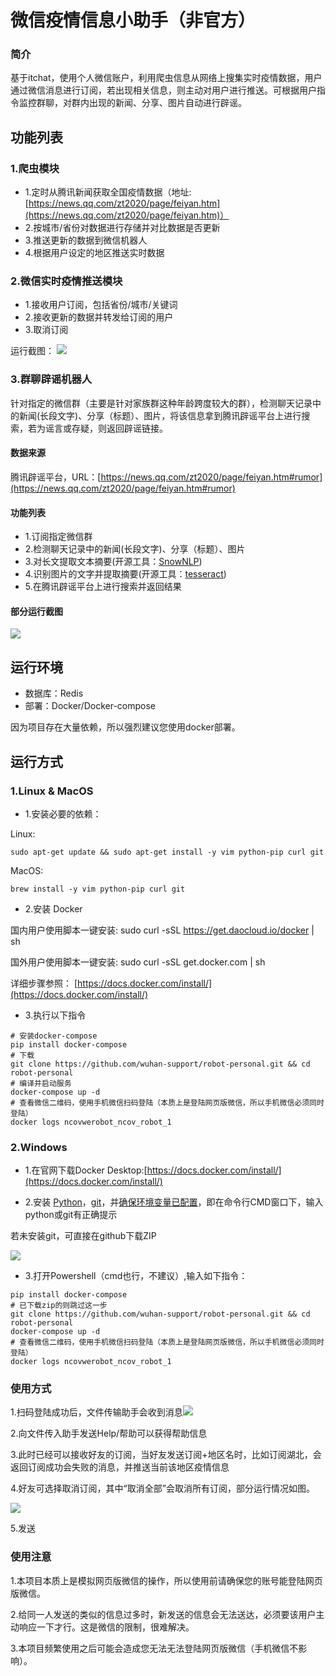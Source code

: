 # 微信疫情信息小助手（非官方）

### 简介

基于itchat，使用个人微信账户，利用爬虫信息从网络上搜集实时疫情数据，用户通过微信消息进行订阅，若出现相关信息，则主动对用户进行推送。可根据用户指令监控群聊，对群内出现的新闻、分享、图片自动进行辟谣。

## 功能列表

### 1.爬虫模块

- 1.定时从腾讯新闻获取全国疫情数据（地址:[https://news.qq.com/zt2020/page/feiyan.htm](https://news.qq.com/zt2020/page/feiyan.htm)）
- 2.按城市/省份对数据进行存储并对比数据是否更新
- 3.推送更新的数据到微信机器人
- 4.根据用户设定的地区推送实时数据

### 2.微信实时疫情推送模块

- 1.接收用户订阅，包括省份/城市/关键词
- 2.接收更新的数据并转发给订阅的用户
- 3.取消订阅

运行截图：
![](./resource/image/p3.jpg)

### 3.群聊辟谣机器人

针对指定的微信群（主要是针对家族群这种年龄跨度较大的群），检测聊天记录中的新闻(长段文字)、分享（标题）、图片，将该信息拿到腾讯辟谣平台上进行搜索，若为谣言或存疑，则返回辟谣链接。

#### 数据来源

腾讯辟谣平台，URL：[https://news.qq.com/zt2020/page/feiyan.htm#rumor](https://news.qq.com/zt2020/page/feiyan.htm#rumor)

#### 功能列表

- 1.订阅指定微信群
- 2.检测聊天记录中的新闻(长段文字)、分享（标题）、图片
- 3.对长文提取文本摘要(开源工具：[SnowNLP](http://www.52nlp.cn/tag/snownlp))
- 4.识别图片的文字并提取摘要(开源工具：[tesseract](https://github.com/tesseract-ocr))
- 5.在腾讯辟谣平台上进行搜索并返回结果

#### 部分运行截图

![](./resource/image/p2.jpg)

## 运行环境

- 数据库：Redis
- 部署：Docker/Docker-compose

因为项目存在大量依赖，所以强烈建议您使用docker部署。

## 运行方式

### 1.Linux &  MacOS 

- 1.安装必要的依赖：

Linux:

```
sudo apt-get update && sudo apt-get install -y vim python-pip curl git
```
MacOS:

```
brew install -y vim python-pip curl git
```

- 2.安装 Docker

国内用户使用脚本一键安装: sudo curl -sSL https://get.daocloud.io/docker | sh

国外用户使用脚本一键安装: sudo curl -sSL get.docker.com | sh

详细步骤参照： [https://docs.docker.com/install/](https://docs.docker.com/install/)

- 3.执行以下指令

```
# 安装docker-compose
pip install docker-compose
# 下载
git clone https://github.com/wuhan-support/robot-personal.git && cd robot-personal
# 编译并启动服务
docker-compose up -d
# 查看微信二维码，使用手机微信扫码登陆（本质上是登陆网页版微信，所以手机微信必须同时登陆）
docker logs ncovwerobot_ncov_robot_1

```

### 2.Windows

- 1.在官网下载Docker Desktop:[https://docs.docker.com/install/](https://docs.docker.com/install/)

- 2.安装 [Python]()，[git](https://git-scm.com/downloads)，并[确保环境变量已配置](https://www.cnblogs.com/cnwuchao/p/10562416.html)，即在命令行CMD窗口下，输入python或git有正确提示
 
若未安装git，可直接在github下载ZIP

![](resource/image/download.png)

- 3.打开Powershell（cmd也行，不建议）,输入如下指令：

```
pip install docker-compose
# 已下载zip的则跳过这一步
git clone https://github.com/wuhan-support/robot-personal.git && cd robot-personal
docker-compose up -d
# 查看微信二维码，使用手机微信扫码登陆（本质上是登陆网页版微信，所以手机微信必须同时登陆）
docker logs ncovwerobot_ncov_robot_1
```

### 使用方式

1.扫码登陆成功后，文件传输助手会收到消息![](resource/image/online.jpg)

2.向文件传入助手发送Help/帮助可以获得帮助信息

3.此时已经可以接收好友的订阅，当好友发送订阅+地区名时，比如订阅湖北，会返回订阅成功会失败的消息，并推送当前该地区疫情信息

4.好友可选择取消订阅，其中“取消全部”会取消所有订阅，部分运行情况如图。

![](./resource/image/p1.jpg)

5.发送

### 使用注意

1.本项目本质上是模拟网页版微信的操作，所以使用前请确保您的账号能登陆网页版微信。

2.给同一人发送的类似的信息过多时，新发送的信息会无法送达，必须要该用户主动响应一下才行。这是微信的限制，很难解决。

3.本项目频繁使用之后可能会造成您无法无法登陆网页版微信（手机微信不影响）。
